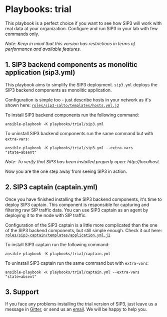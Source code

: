 # Playbooks: trial

This playbook is a perfect choice if you want to see how SIP3 will work with real data at your organization. Configure and run SIP3 in your lab with few commands only.

_Note: Keep in mind that this version has restrictions in terms of performance and available features._

## 1. SIP3 backend components as monolitic application (sip3.yml)

This playbook aims to simplify the SIP3 deployment. `sip3.yml` deploys the SIP3 backend components as monolitic application. 

Configuration is simple too - just describe hosts in your network as it's shown here: [`roles/sip3-salto/templates/hosts.yml.j2`](https://github.com/sip3io/sip3-ansible/blob/master/roles/sip3-salto/templates/hosts.yml.j2)

To install SIP3 backend components run the following command:
```
ansible-playbook -K playbooks/trial/sip3.yml
```
To uninstall SIP3 backend components run the same command but with `extra-vars`:
```
ansible-playbook -K playbooks/trial/sip3.yml --extra-vars "state=absent"
```

_Note: To verify that SIP3 has been installed properly open: http://localhost._

Now you are the one step away from seeing SIP3 in action.

## 2. SIP3 captain (captain.yml)

Once you have finished installing the SIP3 backend components, it's time to deploy SIP3 captain. This component is responsible for capturing and filtering raw SIP traffic data. You can use SIP3 captain as an agent by deploying it to the node with SIP traffic.

Configuration of the SIP3 captain is a little more complicated than the one of the SIP3 backend components, but still simple enough. Check it out here: [`roles/sip3-captain/templates/application.yml.j2`](https://github.com/sip3io/sip3-ansible/blob/master/roles/sip3-captain/templates/application.yml.j2)

To install SIP3 captain run the following command:
```
ansible-playbook -K playbooks/trial/captain.yml
```

To uninstall SIP3 captain run the same command but with `extra-vars`:
```
ansible-playbook -K playbooks/trial/captain.yml --extra-vars "state=absent"
```

## 3. Support

If you face any problems installing the trial version of SIP3, just leave us a message in [Gitter](https://try.count.ly/at/6c2b2cf55c9e42f7835e8df7d990dfdfcdd4a5db), or send us an [email](mailto:support@sip3.io). We will be happy to help you.
